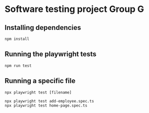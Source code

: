 # Software testing project Group G

## Installing dependencies

```shell
npm install
```

## Running the playwright tests

```shell
npm run test
```

## Running a specific file

```
npx playwright test [filename]

npx playwright test add-employee.spec.ts
npx playwright test home-page.spec.ts
```